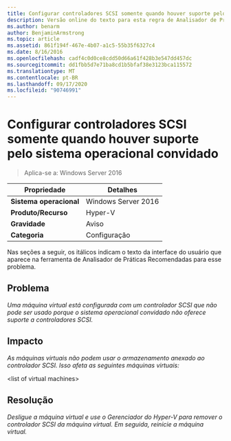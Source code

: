 ```yaml
---
title: Configurar controladores SCSI somente quando houver suporte pelo sistema operacional convidado
description: Versão online do texto para esta regra de Analisador de Práticas Recomendadas.
ms.author: benarm
author: BenjaminArmstrong
ms.topic: article
ms.assetid: 861f194f-467e-4b07-a1c5-55b35f6327c4
ms.date: 8/16/2016
ms.openlocfilehash: cadf4c0d0ce8cdd50d66a61f428b3e547dd457dc
ms.sourcegitcommit: dd1fbb5d7e71ba8cd1b5bfaf38e3123bca115572
ms.translationtype: MT
ms.contentlocale: pt-BR
ms.lasthandoff: 09/17/2020
ms.locfileid: "90746991"
---
```

# <a name="configure-scsi-controllers-only-when-supported-by-the-guest-operating-system"></a>Configurar controladores SCSI somente quando houver suporte pelo sistema operacional convidado

>Aplica-se a: Windows Server 2016



|Propriedade|Detalhes|
|-|-|
|**Sistema operacional**|Windows Server 2016|
|**Produto/Recurso**|Hyper-V|
|**Gravidade**|Aviso|
|**Categoria**|Configuração|

Nas seções a seguir, os itálicos indicam o texto da interface do usuário que aparece na ferramenta de Analisador de Práticas Recomendadas para esse problema.

## <a name="issue"></a>Problema

*Uma máquina virtual está configurada com um controlador SCSI que não pode ser usado porque o sistema operacional convidado não oferece suporte a controladores SCSI.*

## <a name="impact"></a>Impacto

*As máquinas virtuais não podem usar o armazenamento anexado ao controlador SCSI. Isso afeta as seguintes máquinas virtuais:*

\<list of virtual machines>

## <a name="resolution"></a>Resolução

*Desligue a máquina virtual e use o Gerenciador do Hyper-V para remover o controlador SCSI da máquina virtual. Em seguida, reinicie a máquina virtual.*



